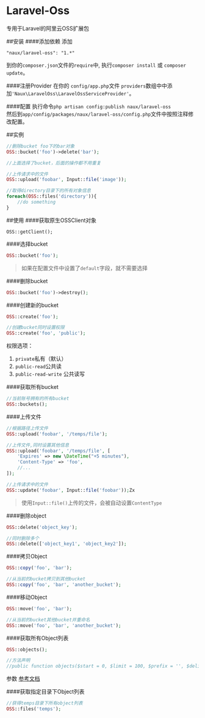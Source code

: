 # Laravel-Oss
专用于Laravel的阿里云OSS扩展包

##安装
####添加依赖
添加
```
"naux/laravel-oss": "1.*"
```
到你的`composer.json`文件的`require`中,
执行`composer install` 或 `composer update`。

####注册Provider
在你的 `config/app.php`文件 `providers`数组中中添加`'Naux\LaravelOss\LaravelOssServiceProvider'`。

####配置
执行命令`php artisan config:publish naux/laravel-oss`  
然后到`app/config/packages/naux/laravel-oss/config.php`文件中按照注释修改配置。

##实例
```php
//删除bucket foo下的bar对象
OSS::bucket('foo')->delete('bar');

//上面选择了bucket，后面的操作都不用重复

//上传请求中的文件
OSS::upload('foobar', Input::file('image'));

//取得directory目录下的所有对象信息
foreach(OSS::files('directory')){
	//do something
}
```
##使用
####获取原生OSSClient对象
```
OSS::getClient();
```
####选择bucket
```php
OSS::bucket('foo');
```
>如果在配置文件中设置了`default`字段，就不需要选择

####删除bucket
```php
OSS::bucket('foo')->destroy();
```
####创建新的bucket
```php
OSS::create('foo');

//创建bucket同时设置权限
OSS::create('foo', 'public');
```
权限选项：  
1. `private`私有（默认）  
2. `public-read`公共读  
3. `public-read-write` 公共读写  

####获取所有bucket
```php
//当前账号拥有的所有bucket
OSS::buckets();
```
####上传文件
```php
//根据路径上传文件
OSS::upload('foobar', '/temps/file');

//上传文件,同时设置其他信息
OSS::upload('foobar', '/temps/file', [
	'Expires' => new \DateTime("+5 minutes"),
	'Content-Type' => 'foo',
	//...
]);

//上传请求中的文件
OSS::update('foobar', Input::file('foobar'));Zx
```
>使用`Input::file()`上传的文件，会被自动设置`ContentType`

####删除object
```php
OSS::delete('object_key');

//同时删除多个
OSS::delete(['object_key1', 'object_key2']);
```

####拷贝Object
```php
OSS::copy('foo', 'bar');

//从当前的bucket拷贝到其他bucket
OSS::copy('foo', 'bar', 'another_bucket');
```

####移动Object
```php
OSS::move('foo', 'bar');

//从当前的bucket其他bucket并重命名
OSS::move('foo', 'bar', 'another_bucket');
```

####获取所有Object列表
```php
OSS::objects();

//方法声明
//public function objects($start = 0, $limit = 100, $prefix = '', $delimiter = ''){}
```
参数 [参考文档](http://aliyun_portal_storage.oss.aliyuncs.com/oss_api/oss_phphtml/object.html#id7)

####获取指定目录下Object列表
```php
//获得temps目录下所有object列表
OSS::files('temps');
```
